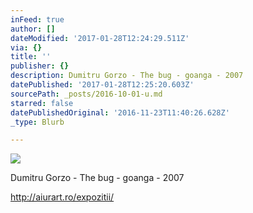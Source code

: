 ```yaml
---
inFeed: true
author: []
dateModified: '2017-01-28T12:24:29.511Z'
via: {}
title: ''
publisher: {}
description: Dumitru Gorzo - The bug - goanga - 2007
datePublished: '2017-01-28T12:25:20.603Z'
sourcePath: _posts/2016-10-01-u.md
starred: false
datePublishedOriginal: '2016-11-23T11:40:26.628Z'
_type: Blurb

---
```

![](https://the-grid-user-content.s3-us-west-2.amazonaws.com/87566a6a-909f-4d79-b1db-e3e208cf62f5.jpg)

Dumitru Gorzo - The bug - goanga - 2007

http://aiurart.ro/expozitii/